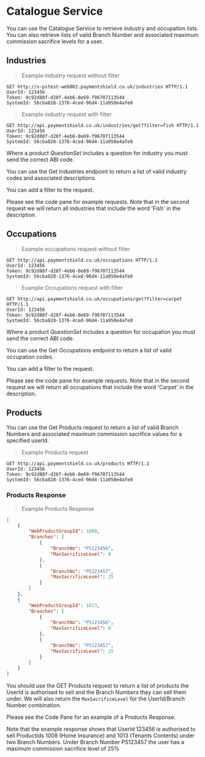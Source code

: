 # Catalogue Service

You can use the Catalogue Service to retrieve industry and occupation lists.  You can also retrieve lists of valid Branch Number and associated maximum commission sacrifice levels for a user.

## Industries


> Example industry request without filter

```http
GET http://s-pstest-web002.paymentshield.co.uk/industries HTTP/1.1
UserId: 123456
Token: 9c92d88f-d28f-4eb6-8e69-f96707113544
SystemId: 56cba828-1376-4ced-96d4-11a950e4afe8
```

> Example industry request with filter

```http
GET http://api.paymentshield.co.uk/industries/get?filter=fish HTTP/1.1
UserId: 123456
Token: 9c92d88f-d28f-4eb6-8e69-f96707113544
SystemId: 56cba828-1376-4ced-96d4-11a950e4afe8
```

Where a product _QuestionSet_ includes a question for industry you must send the correct ABI code.

You can use the Get Industries endpoint to return a list of valid industry codes and associated descriptions.

You can add a filter to the request.  

Please see the code pane for example requests.  Note that in the second request we will return all industries that include the word 'Fish' in the description.


## Occupations

> Example occupations request without filter

```http
GET http://api.paymentshield.co.uk/occupations HTTP/1.1
UserId: 123456
Token: 9c92d88f-d28f-4eb6-8e69-f96707113544
SystemId: 56cba828-1376-4ced-96d4-11a950e4afe8
```

> Example Occupations request with filter

```http
GET http://api.paymentshield.co.uk/occupations/get?filter=carpet HTTP/1.1
UserId: 123456
Token: 9c92d88f-d28f-4eb6-8e69-f96707113544
SystemId: 56cba828-1376-4ced-96d4-11a950e4afe8
```

Where a product _QuestionSet_ includes a question for occupation you must send the correct ABI code.

You can use the Get Occupations endpoint to return a list of valid occupation codes.

You can add a filter to the request.  

Please see the code pane for example requests.  Note that in the second request we will return all occupations that include the word 'Carpet' in the description.


## Products

You can use the Get Products request to return a list of valid Branch Numbers and associated maximum commission sacrifice values for a specified userId.

> Example Products request

```http
GET http://api.paymentshield.co.uk/products HTTP/1.1
UserId: 123456
Token: 9c92d88f-d28f-4eb6-8e69-f96707113544
SystemId: 56cba828-1376-4ced-96d4-11a950e4afe8
```

### Products Response

 > Example Products Response

```json
[
    {
        "WebProductGroupId": 1008,
        "Branches": [
            {
                "BranchNo": "PS123456",
                "MaxSacrificeLevel": 0
            },
            {
                "BranchNo": "PS123457",
                "MaxSacrificeLevel": 25
            }
        ]
    },
    {
        "WebProductGroupId": 1013,
        "Branches": [
            {
                "BranchNo": "PS123456",
                "MaxSacrificeLevel": 0
            },
            {
                "BranchNo": "PS123457",
                "MaxSacrificeLevel": 25
            }
        ]
    }
]
```


You should use the GET Products request to return a list of products the UserId is authorised to sell and the Branch Numbers they can sell them under.  We will also return the `MaxSacrificeLevel` for the UserId/Branch Number combination.

Please see the Code Pane for an example of a Products Response.

Note that the example response shows that UserId 123456 is authorised to sell ProductIds 1008 (Home Insurance) and 1013 (Tenants Contents) under two Branch Numbers.  Under Branch Number PS123457 the user has a maximum commission sacrifice level of 25%



